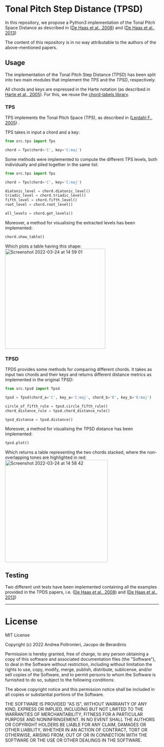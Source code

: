 # Tonal Pitch Step Distance (TPSD)

In this repository, we propose a Python3 implementation of the Tonal Pitch Space Distance as described
in ([De Haas et al., 2008](https://ismir2008.ismir.net/papers/ISMIR2008_252.pdf))
and ([De Haas et al., 2013](https://link.springer.com/article/10.1007/s13735-013-0036-6))

The content of this repository is in no way attributable to the authors of the above-mentioned papers.

## Usage

The implementation of the Tonal Pitch Step Distance (TPSD) has been split into two main modules that implement the *TPS*
and the *TPSD*, respectively.

All chords and keys are expressed in the Harte notation (as described
in [Harte et al., 2005](https://ismir2005.ismir.net/proceedings/1080.pdf)). For this, we reuse
the [chord-labels library](https://github.com/bzamecnik/chord-labels).

### TPS

TPS implements the Tonal Pitch Space (TPS), as described
in ([Lerdahl F., 2005](https://oxford.universitypressscholarship.com/view/10.1093/acprof:oso/9780195178296.001.0001/acprof-9780195178296))
.

TPS takes in input a chord and a key:

```python
from src.tps import Tps

chord = Tps(chord='C', key='C:maj')
```

Some methods were implemented to compute the different TPS levels, both individually and piled together in the same
list:

```python
from src.tps import Tps

chord = Tps(chord='C', key='C:maj')

diatonic_level = chord.diatonic_level()
triadic_level = chord.triadic_level()
fifth_level = chord.fifth_level()
root_level = chord.root_level()

all_levels = chord.get_levels()
```

Moreover, a method for visualising the extracted levels has been implemented:

```python
chord.show_table()
```

Which plots a table having this shape:\
<img width="328" alt="Screenshot 2022-03-24 at 14 59 01" src="https://user-images.githubusercontent.com/44606182/159932696-c7b6c078-a3e1-4b9b-928c-8ff8f3df9e9c.png">

### TPSD

TPDS provides some methods for comparing different chords. It takes as input two chords and their keys and returns
different distance metrics as implemented in the original TPSD:

```python
from src.tpsd import Tpsd

tpsd = Tpsd(chord_a='C', key_a='C:maj', chord_b='E', key_b='E:maj')

circle_of_fifth_rule = tpsd.circle_fifth_rule()
chord_distance_rule = tpsd.chord_distance_rule()

tpsd_distance = tpsd.distance()
```

Moreover, a method for visualising the TPSD distance has been implemented:

```python
tpsd.plot()
```

Which returns a table representing the two chords stacked, where the non-overlapping tones are highlighted in red:
<img width="336" alt="Screenshot 2022-03-24 at 14 58 42" src="https://user-images.githubusercontent.com/44606182/159932610-fd22a54a-752b-4076-b2d4-028349553ad3.png">

## Testing

Two different unit tests have been implemented containing all the examples provided in the TPDS papers,
i.e. ([De Haas et al., 2008](https://ismir2008.ismir.net/papers/ISMIR2008_252.pdf))
and ([De Haas et al., 2013](https://link.springer.com/article/10.1007/s13735-013-0036-6))

---

# License

MIT License

Copyright (c) 2022 Andrea Poltronieri, Jacopo de Berardinis

Permission is hereby granted, free of charge, to any person obtaining a copy of this software and associated
documentation files (the "Software"), to deal in the Software without restriction, including without limitation the
rights to use, copy, modify, merge, publish, distribute, sublicense, and/or sell copies of the Software, and to permit
persons to whom the Software is furnished to do so, subject to the following conditions:

The above copyright notice and this permission notice shall be included in all copies or substantial portions of the
Software.

THE SOFTWARE IS PROVIDED "AS IS", WITHOUT WARRANTY OF ANY KIND, EXPRESS OR IMPLIED, INCLUDING BUT NOT LIMITED TO THE
WARRANTIES OF MERCHANTABILITY, FITNESS FOR A PARTICULAR PURPOSE AND NONINFRINGEMENT. IN NO EVENT SHALL THE AUTHORS OR
COPYRIGHT HOLDERS BE LIABLE FOR ANY CLAIM, DAMAGES OR OTHER LIABILITY, WHETHER IN AN ACTION OF CONTRACT, TORT OR
OTHERWISE, ARISING FROM, OUT OF OR IN CONNECTION WITH THE SOFTWARE OR THE USE OR OTHER DEALINGS IN THE SOFTWARE.

